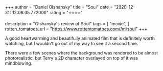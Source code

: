 +++
author = "Daniel Olshansky"
title = "Soul"
date = "2020-12-31T12:08:05.772000"
rating = "⭐⭐⭐⭐"

description = "Olshansky's review of Soul"
tags = [
    "movie",
]
rotten_tomatoes_url = "https://www.rottentomatoes.com//m/soul"
+++

A good heartwarming and beautifully animated film that is definitely worth watching, but I wouldn't go out of my way to see it a second time.

There were a few scenes where the background was rendered to be almost photorealistic, but Terry's 2D character overlayed on top of it was mindblowing.
